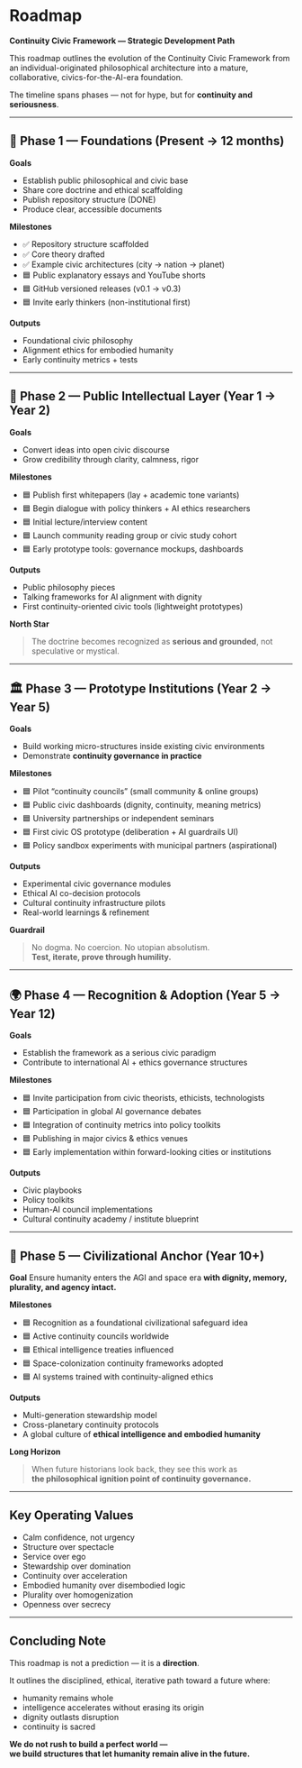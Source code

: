 # Roadmap  
**Continuity Civic Framework — Strategic Development Path**

This roadmap outlines the evolution of the Continuity Civic Framework from an individual-originated philosophical architecture into a mature, collaborative, civics-for-the-AI-era foundation.

The timeline spans phases — not for hype, but for **continuity and seriousness**.

---

## 📍 Phase 1 — Foundations (Present → 12 months)

**Goals**
- Establish public philosophical and civic base
- Share core doctrine and ethical scaffolding
- Publish repository structure (DONE)
- Produce clear, accessible documents

**Milestones**
- ✅ Repository structure scaffolded
- ✅ Core theory drafted
- ✅ Example civic architectures (city → nation → planet)
- 🟦 Public explanatory essays and YouTube shorts
- 🟦 GitHub versioned releases (v0.1 → v0.3)
- 🟦 Invite early thinkers (non-institutional first)

**Outputs**
- Foundational civic philosophy
- Alignment ethics for embodied humanity
- Early continuity metrics + tests

---

## 🚩 Phase 2 — Public Intellectual Layer (Year 1 → Year 2)

**Goals**
- Convert ideas into open civic discourse
- Grow credibility through clarity, calmness, rigor

**Milestones**
- 🟦 Publish first whitepapers (lay + academic tone variants)
- 🟦 Begin dialogue with policy thinkers + AI ethics researchers
- 🟦 Initial lecture/interview content
- 🟦 Launch community reading group or civic study cohort
- 🟦 Early prototype tools: governance mockups, dashboards

**Outputs**
- Public philosophy pieces
- Talking frameworks for AI alignment with dignity
- First continuity-oriented civic tools (lightweight prototypes)

**North Star**
> The doctrine becomes recognized as **serious and grounded**, not speculative or mystical.

---

## 🏛️ Phase 3 — Prototype Institutions (Year 2 → Year 5)

**Goals**
- Build working micro-structures inside existing civic environments
- Demonstrate **continuity governance in practice**

**Milestones**
- 🟦 Pilot “continuity councils” (small community & online groups)
- 🟦 Public civic dashboards (dignity, continuity, meaning metrics)
- 🟦 University partnerships or independent seminars
- 🟦 First civic OS prototype (deliberation + AI guardrails UI)
- 🟦 Policy sandbox experiments with municipal partners (aspirational)

**Outputs**
- Experimental civic governance modules
- Ethical AI co-decision protocols
- Cultural continuity infrastructure pilots
- Real-world learnings & refinement

**Guardrail**
> No dogma. No coercion. No utopian absolutism.  
> **Test, iterate, prove through humility.**

---

## 🌍 Phase 4 — Recognition & Adoption (Year 5 → Year 12)

**Goals**
- Establish the framework as a serious civic paradigm
- Contribute to international AI + ethics governance structures

**Milestones**
- 🟦 Invite participation from civic theorists, ethicists, technologists
- 🟦 Participation in global AI governance debates
- 🟦 Integration of continuity metrics into policy toolkits
- 🟦 Publishing in major civics & ethics venues
- 🟦 Early implementation within forward-looking cities or institutions

**Outputs**
- Civic playbooks
- Policy toolkits
- Human-AI council implementations
- Cultural continuity academy / institute blueprint

---

## 🌌 Phase 5 — Civilizational Anchor (Year 10+)

**Goal**
Ensure humanity enters the AGI and space era **with dignity, memory, plurality, and agency intact.**

**Milestones**
- 🟦 Recognition as a foundational civilizational safeguard idea
- 🟦 Active continuity councils worldwide
- 🟦 Ethical intelligence treaties influenced
- 🟦 Space-colonization continuity frameworks adopted
- 🟦 AI systems trained with continuity-aligned ethics

**Outputs**
- Multi-generation stewardship model
- Cross-planetary continuity protocols
- A global culture of **ethical intelligence and embodied humanity**

**Long Horizon**
> When future historians look back, they see this work as  
> **the philosophical ignition point of continuity governance.**

---

## Key Operating Values

- Calm confidence, not urgency
- Structure over spectacle
- Service over ego
- Stewardship over domination
- Continuity over acceleration
- Embodied humanity over disembodied logic
- Plurality over homogenization
- Openness over secrecy

---

## Concluding Note

This roadmap is not a prediction — it is a **direction**.

It outlines the disciplined, ethical, iterative path toward a future where:

- humanity remains whole
- intelligence accelerates without erasing its origin
- dignity outlasts disruption
- continuity is sacred

**We do not rush to build a perfect world —  
we build structures that let humanity remain alive in the future.**

